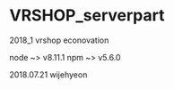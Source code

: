 # VRSHOP_serverpart
2018_1 vrshop econovation


node ~> v8.11.1
npm ~> v5.6.0

2018.07.21 wijehyeon
